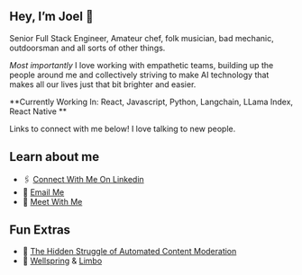 ## Hey, I’m Joel 👋

Senior Full Stack Engineer, Amateur chef, folk musician, bad mechanic, outdoorsman and all sorts of other things. 

*Most importantly* I love working with empathetic teams, building up the people around me and collectively striving to make AI technology that makes all our lives just that bit brighter and easier. 

**Currently Working In: React, Javascript, Python, Langchain, LLama Index, React Native **

Links to connect with me below! I love talking to new people. 


## Learn about me
- 🖇️ [Connect With Me On Linkedin](https://www.linkedin.com/in/joellacey/)
- 📧 [Email Me](mailto:joellacey@gmail.com)
- 🤝 [Meet With Me](https://calendly.com/joellacey)


## Fun Extras
- 📝 [The Hidden Struggle of Automated Content Moderation](https://medium.com/swlh/semantics-the-hidden-struggle-of-automated-content-moderation-3ddf4a47729a)
- 🎵 [Wellspring](https://soundcloud.com/joel-lacey-201543721/wellspring) & [Limbo](https://soundcloud.com/joel-lacey-201543721/limbo)

<!--
**joel-oe-lacey/joel-oe-lacey** is a ✨ _special_ ✨ repository because its `README.md` (this file) appears on your GitHub profile.

Here are some ideas to get you started:

- 🔭 I’m currently working on ...
- 🌱 I’m currently learning ...
- 👯 I’m looking to collaborate on ...
- 🤔 I’m looking for help with ...
- 💬 Ask me about ...
- 📫 How to reach me: ...
- 😄 Pronouns: ...
- ⚡ Fun fact: ...
-->
